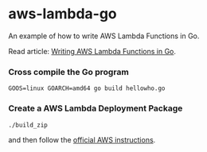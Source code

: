 # aws-lambda-go
An example of how to write AWS Lambda Functions in Go.

Read article: [Writing AWS Lambda Functions in Go](http://jacopodaeli.com/writing-aws-lambda-functions-in-go/).

### Cross compile the Go program
```console
GOOS=linux GOARCH=amd64 go build hellowho.go
```

### Create a AWS Lambda Deployment Package
```
./build_zip
```
and then follow the [official AWS instructions](http://docs.aws.amazon.com/lambda/latest/dg/deployment-package-v2.html).
